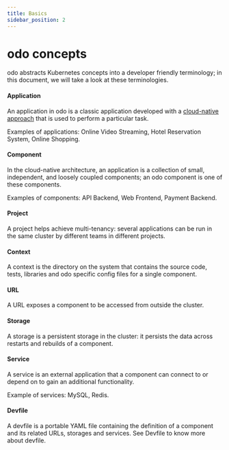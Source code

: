 ```yaml
---
title: Basics
sidebar_position: 2
---
```

# odo concepts

odo abstracts Kubernetes concepts into a developer friendly terminology; in this document, we will take a look at these terminologies.

#### Application
  An application in odo is a classic application developed with a [cloud-native approach](https://www.redhat.com/en/topics/cloud-native-apps) that is used to perform a particular task.
  
  Examples of applications: Online Video Streaming, Hotel Reservation System, Online Shopping.

#### Component
  In the cloud-native architecture, an application is a collection of small, independent, and loosely coupled components; an odo component is one of these components.

  Examples of components: API Backend, Web Frontend, Payment Backend.

#### Project
  A project helps achieve multi-tenancy: several applications can be run in the same cluster by different teams in different projects.

#### Context
  A context is the directory on the system that contains the source code, tests, libraries and odo specific config files for a single component.

#### URL
  A URL exposes a component to be accessed from outside the cluster.

#### Storage
  A storage is a persistent storage in the cluster: it persists the data across restarts and rebuilds of a component.

#### Service  
  A service is an external application that a component can connect to or depend on to gain an additional functionality.
  
  Example of services: MySQL, Redis.

#### Devfile 
  A devfile is a portable YAML file containing the definition of a component and its related URLs, storages and services. See Devfile <!--TODO: Add link to devfile in architecture section when ready--> to know more about devfile.
